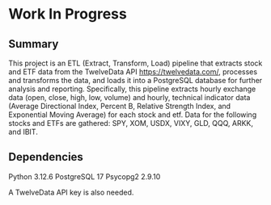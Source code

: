 # Work In Progress

## Summary

This project is an ETL (Extract, Transform, Load) pipeline that extracts stock and ETF data from the TwelveData API <https://twelvedata.com/>, processes and transforms the data, and loads it into a PostgreSQL database for further analysis and reporting. Specifically, this pipeline extracts hourly exchange data (open, close, high, low, volume) and hourly, technical indicator data (Average Directional Index, Percent B, Relative Strength Index, and Exponential Moving Average) for each stock and etf. Data for the following stocks and ETFs are gathered: SPY, XOM, USDX, VIXY, GLD, QQQ, ARKK, and IBIT.

## Dependencies

Python 3.12.6
PostgreSQL 17
Psycopg2 2.9.10

A TwelveData API key is also needed. 



